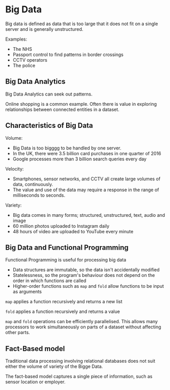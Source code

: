 # Big Data #

Big data is defined as data that is too large that it does not fit on a single server and is generally unstructured.

Examples:

 - The NHS
 - Passport control to find patterns in border crossings
 - CCTV operators
 - The police

## Big Data Analytics ##

Big Data Analytics can seek out patterns. 

Online shopping is a common example. Often there is value in exploring relationships between connected entities in a dataset.

## Characteristics of Big Data ##

Volume:

 - Big Data is too bigggg to be handled by one server.
 - In the UK, there were 3.5 billion card purchases in one quarter of 2016
 - Google processes more than 3 billion search queries every day

Velocity:

 - Smartphones, sensor networks, and CCTV all create large volumes of data, continuously.
 - The value and use of the data may require a response in the range of milliseconds to seconds.

Variety:

 - Big data comes in many forms; structured, unstructured, text, audio and image
 - 60 million photos uploaded to Instagram daily
 - 48 hours of video are uploaded to YouTube every minute

## Big Data and Functional Programming ##

Functional Programming is useful for processing big data

 - Data structures are immutable, so the data isn't accidentally modified
 - Statelessness, so the program's behaviour does not depend on the order in which functions are called
 - Higher-order functions such as `map` and `fold` allow functions to be input as arguments

`map` applies a function recursively and returns a new list

`fold` applies a function recursively and returns a value

`map` and `fold` operations can be efficiently parallelised. This allows many processors to work simultaneously on parts of a dataset without affecting other parts.

## Fact-Based model ##

Traditional data processing involving relational databases does not suit either the volume of variety of the Bigge Data.

The fact-based model captures a single piece of information, such as sensor location or employer.